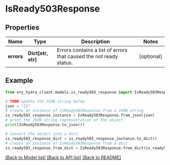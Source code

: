 # IsReady503Response


## Properties

Name | Type | Description | Notes
------------ | ------------- | ------------- | -------------
**errors** | **Dict[str, str]** | Errors contains a list of errors that caused the not ready status. | [optional] 

## Example

```python
from ory_hydra_client.models.is_ready503_response import IsReady503Response

# TODO update the JSON string below
json = "{}"
# create an instance of IsReady503Response from a JSON string
is_ready503_response_instance = IsReady503Response.from_json(json)
# print the JSON string representation of the object
print(IsReady503Response.to_json())

# convert the object into a dict
is_ready503_response_dict = is_ready503_response_instance.to_dict()
# create an instance of IsReady503Response from a dict
is_ready503_response_from_dict = IsReady503Response.from_dict(is_ready503_response_dict)
```
[[Back to Model list]](../README.md#documentation-for-models) [[Back to API list]](../README.md#documentation-for-api-endpoints) [[Back to README]](../README.md)


